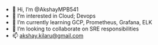 - 👋 Hi, I’m @AkshayMPB541
- 👀 I’m interested in Cloud; Devops
- 🌱 I’m currently learning GCP, Prometheus, Grafana, ELK 
- 💞️ I’m looking to collaborate on SRE responsibilities
- 📫 akshay.kilaru@gmail.com 

<!---
AkshayMPB541/AkshayMPB541 is a ✨ special ✨ repository because its `README.md` (this file) appears on your GitHub profile.
You can click the Preview link to take a look at your changes.
--->
